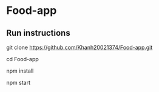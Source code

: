 # Food-app

## Run instructions
git clone https://github.com/Khanh20021374/Food-app.git

cd Food-app

npm install

npm start



